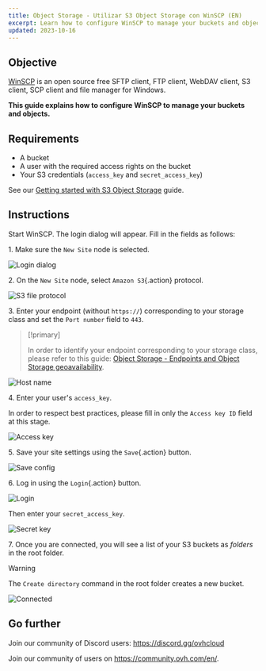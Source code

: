 ```yaml
---
title: Object Storage - Utilizar S3 Object Storage con WinSCP (EN)
excerpt: Learn how to configure WinSCP to manage your buckets and objects
updated: 2023-10-16
---
```


## Objective

[WinSCP](https://winscp.net/) is an open source free SFTP client, FTP client, WebDAV client, S3 client, SCP client and file manager for Windows.

**This guide explains how to configure WinSCP to manage your buckets and objects.**

## Requirements

- A bucket
- A user with the required access rights on the bucket
- Your S3 credentials (`access_key` and `secret_access_key`)

See our [Getting started with S3 Object Storage](s3_getting_started_with_object_storage1.) guide.

## Instructions

Start WinSCP. The login dialog will appear. Fill in the fields as follows:

1\. Make sure the `New Site` node is selected.

![Login dialog](login_dialog.png)

2\. On the `New Site` node, select `Amazon S3`{.action} protocol.

![S3 file protocol](S3_file_protocol.png)

3\. Enter your endpoint (without `https://`) corresponding to your storage class and set the `Port number` field to `443`.

> [!primary]
>
> In order to identify your endpoint corresponding to your storage class, please refer to this guide: [Object Storage - Endpoints and Object Storage geoavailability](s3_location1.).
>

![Host name](hostname.png)

4\. Enter your user's `access_key`.

In order to respect best practices, please fill in only the `Access key ID` field at this stage.

![Access key](access_key.png)

5\. Save your site settings using the `Save`{.action} button.

![Save config](save_config.png)

6\. Log in using the `Login`{.action} button.

![Login](s3_winscp_images_login.png)

Then enter your `secret_access_key`.

![Secret key](secret_key.png)

7\. Once you are connected, you will see a list of your S3 buckets as *folders* in the root folder.

> [!warning]
>
> The `Create directory` command in the root folder creates a new bucket.
>

![Connected](images_connected.png)

## Go further

Join our community of Discord users: <https://discord.gg/ovhcloud>

Join our community of users on <https://community.ovh.com/en/>.
